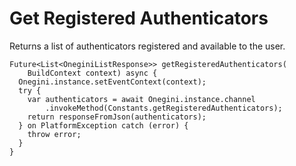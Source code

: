 
# Get Registered Authenticators


Returns a list of authenticators registered and available to the user.


    Future<List<OneginiListResponse>> getRegisteredAuthenticators(
        BuildContext context) async {
      Onegini.instance.setEventContext(context);
      try {
        var authenticators = await Onegini.instance.channel
            .invokeMethod(Constants.getRegisteredAuthenticators);
        return responseFromJson(authenticators);
      } on PlatformException catch (error) {
        throw error;
      }
    }
